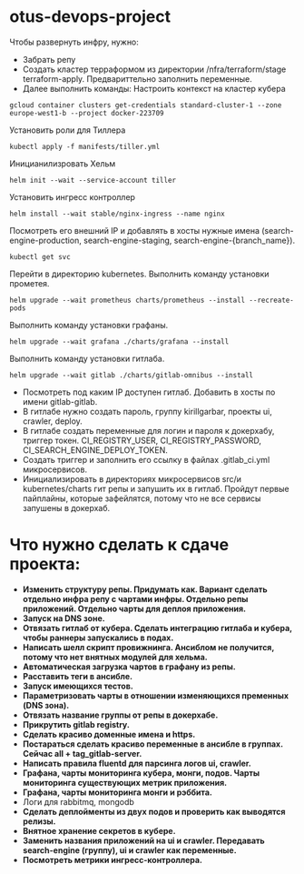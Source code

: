 # otus-devops-project
Чтобы развернуть инфру, нужно:
- Забрать репу
- Создать кластер терраформом из директории /nfra/terraform/stage terraform-apply. Предвариттельно заполнить переменные.
- Далее выполнить команды:
Настроить контекст на кластер кубера

`gcloud container clusters get-credentials standard-cluster-1 --zone europe-west1-b --project docker-223709`

Установить роли для Тиллера

`kubectl apply -f manifests/tiller.yml`

Иницианилизровать Хельм

`helm init --wait --service-account tiller`

Установить ингресс контроллер

`helm install --wait stable/nginx-ingress --name nginx`

Посмотреть его внешний IP и добавлять в хосты нужные имена (search-engine-production, search-engine-staging, search-engine-{branch_name}).

`kubectl get svc`

Перейти в директорию kubernetes. Выполнить команду установки прометея.

`helm upgrade --wait prometheus charts/prometheus --install --recreate-pods`

Выполнить команду установки графаны.

`helm upgrade --wait grafana ./charts/grafana --install`

Выполнить команду установки гитлаба.

`helm upgrade --wait gitlab ./charts/gitlab-omnibus --install`

- Посмотреть под каким IP доступен гитлаб. Добавить в хосты по имени gitlab-gitlab.
- В гитлабе нужно создать пароль, группу kirillgarbar, проекты ui, crawler, deploy.
- В гитлабе создать переменные для логин и пароля к докерхабу, триггер токен. CI_REGISTRY_USER, CI_REGISTRY_PASSWORD, CI_SEARCH_ENGINE_DEPLOY_TOKEN.
- Создать триггер и заполнить его ссылку в файлах .gitlab_ci.yml микросервисов.
- Инициализировать в директориях микросервисов src/и kubernetes/charts гит репы и запушить их в гитлаб. Пройдут первые пайплайны, которые зафейлятся, потому что не все сервисы запушены в докерхаб.

# Что нужно сделать к сдаче проекта:
- **Изменить структуру репы. Придумать как. Вариант сделать отдельно инфра репу с чартами инфры. Отдельно репы приложений. Отдельно чарты для деплоя приложения.**
- **Запуск на DNS зоне.**
- **Отвязать гитлаб от кубера. Сделать интеграцию гитлаба и кубера, чтобы раннеры запускались в подах.**
- **Написать шелл скрипт провижнинга. Ансиблом не получится, потому что нет внятных модулей для хельма.**
- **Автоматическая загрузка чартов в графану из репы.**
- **Расставить теги в ансибле.**
- **Запуск имеющихся тестов.**
- **Параметризовать чарты в отношении изменяющихся пременных (DNS зона).**
- **Отвязать название группы от репы в докерхабе.**
- **Прикрутить gitlab registry.**
- **Сделать красиво доменные имена и https.**
- **Постараться сделать красиво переменные в ансибле в группах. Сейчас all + tag_gitlab-server.**
- **Написать правила fluentd для парсинга логов ui, crawler.**
- **Графана, чарты мониторинга кубера, монги, подов. Чарты мониторинга существующих метрик приложения.**
- **Графана, чарты мониторинга монги и рэббита.**
- Логи для rabbitmq, mongodb
- **Сделать деплойменты из двух подов и проверить как выводятся релизы.**
- **Внятное хранение секретов в кубере.**
- **Заменить названия приложений на ui и crawler. Передавать search-engine (группу), ui и crawler как переменные.**
- **Посмотреть метрики ингресс-контроллера.**
